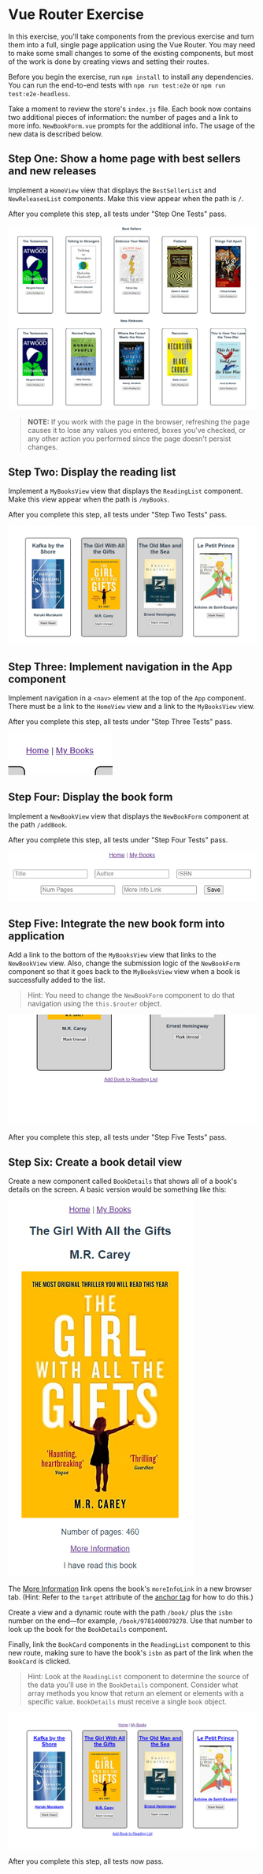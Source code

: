 # Vue Router Exercise

In this exercise, you'll take components from the previous exercise and turn them into a full, single page application using the Vue Router. You may need to make some small changes to some of the existing components, but most of the work is done by creating views and setting their routes.

Before you begin the exercise, run `npm install` to install any dependencies. You can run the end-to-end tests with `npm run test:e2e` or `npm run test:e2e-headless`.

Take a moment to review the store's `index.js` file. Each book now contains two additional pieces of information: the number of pages and a link to more info. `NewBookForm.vue` prompts for the additional info. The usage of the new data is described below. 

## Step One: Show a home page with best sellers and new releases

Implement a `HomeView` view that displays the `BestSellerList` and `NewReleasesList` components. Make this view appear when the path is `/`.

After you complete this step, all tests under "Step One Tests" pass.

![Best Seller and New Releases Page at /](./img/best-seller-and-new-releases-page.png)

>**NOTE:** If you work with the page in the browser, refreshing the page causes it to lose any values you entered, boxes you've checked, or any other action you performed since the page doesn't persist changes.

## Step Two: Display the reading list

Implement a `MyBooksView` view that displays the `ReadingList` component. Make this view appear when the path is `/myBooks`.

After you complete this step, all tests under "Step Two Tests" pass.

![Reading List at /](./img/vue-router-exercise-step-two.png)

## Step Three: Implement navigation in the App component

Implement navigation in a `<nav>` element at the top of the `App` component. There must be a link to the `HomeView` view and a link to the `MyBooksView` view.

After you complete this step, all tests under "Step Three Tests" pass.

![Top Navigation in App](./img/top-navigation.png)

## Step Four: Display the book form

Implement a `NewBookView` view that displays the `NewBookForm` component at the path `/addBook`.

After you complete this step, all tests under "Step Four Tests" pass.

![New Book Page at /addBook](./img/new-book-page.png)

## Step Five: Integrate the new book form into application

Add a link to the bottom of the `MyBooksView` view that links to the `NewBookView` view. Also, change the submission logic of the `NewBookForm` component so that it goes back to the `MyBooksView` view when a book is successfully added to the list.

> Hint: You need to change the `NewBookForm` component to do that navigation using the `this.$router` object.

![Link to the new book form](./img/new-book-link.png)

After you complete this step, all tests under "Step Five Tests" pass.

## Step Six: Create a book detail view

Create a new component called `BookDetails` that shows all of a book's details on the screen. A basic version would be something like this:

![Book Detail Page](./img/book-detail-page.png)

The <u>More Information</u> link opens the book's `moreInfoLink` in a new browser tab. (Hint: Refer to the `target` attribute of the [anchor tag](https://developer.mozilla.org/en-US/docs/Web/HTML/Element/a) for how to do this.)

Create a view and a dynamic route with the path `/book/` plus the `isbn` number on the end—for example, `/book/9781400079278`. Use that number to look up the book for the `BookDetails` component.

Finally, link the `BookCard` components in the `ReadingList` component to this new route, making sure to have the book's `isbn` as part of the link when the `BookCard` is clicked.

> Hint: Look at the `ReadingList` component to determine the source of the data you'll use in the `BookDetails` component. Consider what array methods you know that return an element or elements with a specific value. `BookDetails` must receive a single `book` object.

![Reading List with individual book links](./img/vue-router-exercise-completed.png)

After you complete this step, all tests now pass.